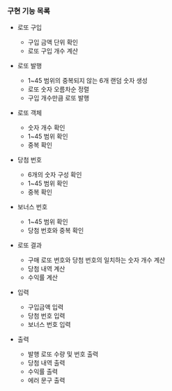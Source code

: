 ### 구현 기능 목록

- 로또 구입
  - 구입 금액 단위 확인
  - 로또 구입 개수 계산

- 로또 발행
  - 1~45 범위의 중복되지 않는 6개 랜덤 숫자 생성
  - 로또 숫자 오름차순 정렬
  - 구입 개수만큼 로또 발행

- 로또 객체
  - 숫자 개수 확인
  - 1~45 범위 확인
  - 중복 확인

- 당첨 번호
  - 6개의 숫자 구성 확인
  - 1~45 범위 확인
  - 중복 확인

- 보너스 번호
  - 1~45 범위 확인
  - 당첨 번호와 중복 확인

- 로또 결과
  - 구매 로또 번호와 당첨 번호의 일치하는 숫자 개수 계산
  - 당첨 내역 계산
  - 수익률 계산

- 입력
  - 구입금액 입력
  - 당첨 번호 입력
  - 보너스 번호 입력

- 출력
  - 발행 로또 수량 및 번호 출력
  - 당첨 내역 출력
  - 수익률 출력
  - 에러 문구 출력
